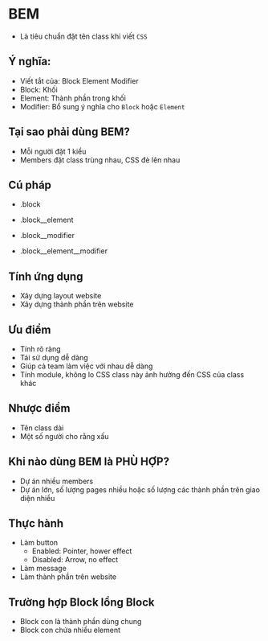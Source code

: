 # BEM 
- Là tiêu chuẩn đặt tên class khi viết `CSS`

## Ý nghĩa:
- Viết tắt của: Block Element Modifier
- Block: Khối
- Element: Thành phần trong khối
- Modifier: Bổ sung ý nghĩa cho `Block` hoặc `Element`

## Tại sao phải dùng BEM? 
- Mỗi người đặt 1 kiểu 
- Members đặt class trùng nhau, CSS đè lên nhau

## Cú pháp
- .block 
- .block__element

- .block__modifier
- .block__element__modifier

## Tính ứng dụng
- Xây dựng layout website
- Xây dựng thành phần trên website

## Ưu điểm
- Tính rõ ràng 
- Tái sử dụng dễ dàng 
- Giúp cả team làm việc với nhau dễ dàng
- Tính module, không lo CSS class này ảnh hưởng đến CSS của class khác

## Nhược điểm
- Tên class dài
- Một số người cho rằng xấu

## Khi nào dùng BEM là PHÙ HỢP?
- Dự án nhiều members
- Dự án lớn, số lượng pages nhiều hoặc số lượng các thành phần trên giao diện nhiều

## Thực hành
- Làm button
    - Enabled: Pointer, hower effect 
    - Disabled: Arrow, no effect
- Làm message
- Làm thành phần trên website

## Trường hợp Block lồng Block
- Block con là thành phần dùng chung
- Block con chứa nhiều element